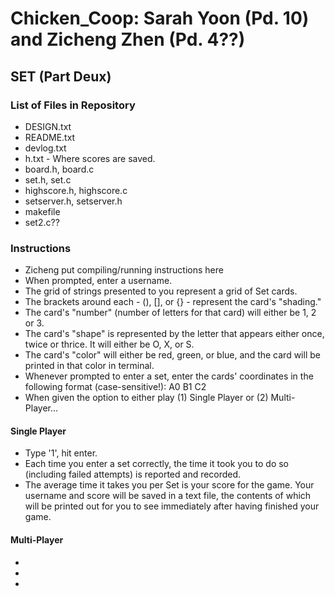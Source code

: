 # Chicken_Coop: Sarah Yoon (Pd. 10) and Zicheng Zhen (Pd. 4??)

## SET (Part Deux)

### List of Files in Repository
* DESIGN.txt
* README.txt
* devlog.txt
* h.txt - Where scores are saved.
* board.h, board.c
* set.h, set.c
* highscore.h, highscore.c
* setserver.h, setserver.h
* makefile
* set2.c??

### Instructions
* Zicheng put compiling/running instructions here
* When prompted, enter a username.
* The grid of strings presented to you represent a grid of Set cards.
* The brackets around each - (), [], or {} - represent the card's "shading."
* The card's "number" (number of letters for that card) will either be 1, 2 or 3.
* The card's "shape" is represented by the letter that appears either once, twice or thrice. It will either be O, X, or S.
* The card's "color" will either be red, green, or blue, and the card will be printed in that color in terminal.
* Whenever prompted to enter a set, enter the cards' coordinates in the following format (case-sensitive!): A0 B1 C2 
* When given the option to either play (1) Single Player or (2) Multi-Player...
#### Single Player
* Type '1', hit enter.
* Each time you enter a set correctly, the time it took you to do so (including failed attempts) is reported and recorded.
* The average time it takes you per Set is your score for the game. Your username and score will be saved in a text file, the contents of which will be printed out for you to see immediately after having finished your game.
#### Multi-Player
*
*
*
